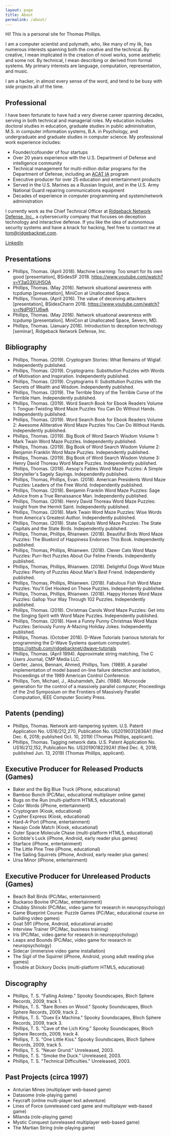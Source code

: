 ```yaml
---
layout: page
title: About
permalink: /about/
---
```


Hi! This is a personal site for Thomas Phillips.

I am a computer scientist and polymath, who, like many of my ilk, has numerous interests spanning both the creative and the technical.
By creative, I mean implicated in the creation of novel works, some aesthetic and some not.
By technical, I mean describing or derived from formal systems.
My primary interests are language, computation, representation, and music.

I am a hacker, in almost every sense of the word, and tend to be busy with side projects all of the time.

## Professional

I have been fortunate to have had a very diverse career spanning decades, serving in both technical and managerial roles.
My education includes doctoral studies in education, graduate studies in public administration, M.S. in computer information systems, B.A. in Psychology, and undergraduate and graduate studies in computer science.
My professional work experience includes:

- Founder/cofounder of four startups
- Over 20 years experience with the U.S. Department of Defense and intelligence community
- Technical management for multi-million dollar programs for the Department of Defense, including an <a href="https://aida.mitre.org/acat/">ACAT IA</a> program
- Executive producer for over 25 education and entertainment products
- Served in the U.S. Marines as a Russian linguist, and in the U.S. Army National Guard repairing communications equipment
- Decades of experience in computer programming and system/network administration

I currently work as the Chief Technical Officer at <a href="http://www.ridgebacknet.com">Ridgeback Network Defense, Inc.</a>, a cybersecurity company that focuses on deception technology and interactive defense. If you like the idea of autonomous security systems and have a knack for hacking, feel free to contact me at tom@ridgebacknet.com.

[LinkedIn](https://www.linkedin.com/in/thomas-phillips-5a25a74/)

## Presentations

- Phillips, Thomas. (April 2018). Machine Learning: Too smart for its own good [presentation], BSidesSF 2018. https://www.youtube.com/watch?v=Y3aG3XUH5OA
- Phillips, Thomas. (May 2016). Network situational awareness with tcpdump [presentation], MiniCon at Unallocated Space.
- Phillips, Thomas. (April 2016). The value of deceiving attackers [presentation], BSidesCharm 2016. https://www.youtube.com/watch?v=rNdPI9TU6wA
- Phillips, Thomas. (May 2016). Network situational awareness with tcpdump [presentation]. MiniCon at Unallocated Space, Severn, MD.
- Phillips, Thomas. (January 2016). Introduction to deception technology [seminar], Ridgeback Network Defense, Inc.

## Bibliography

- Phillips, Thomas. (2019). Cryptogram Stories: What Remains of Wiglaf. Independently published.
- Phillips, Thomas. (2019). Cryptograms: Substitution Puzzles with Words of Motivation and Inspiration. Independently published.
- Phillips, Thomas. (2019). Cryptograms II: Substitution Puzzles with the Secrets of Wealth and Wisdom. Independently published.
- Phillips, Thomas. (2019). The Terrible Story of the Terrible Curse of the Terrible Ham. Independently published.
- Phillips, Thomas. (2019). Word Search Book for Ebook Readers Volume 1: Tongue-Twisting Word Maze Puzzles You Can Do Without Hands. Independently published.
- Phillips, Thomas. (2019). Word Search Book for Ebook Readers Volume 2: Awesome Alliterative Word Maze Puzzles You Can Do Without Hands. Independently published.
- Phillips, Thomas. (2019). Big Book of Word Search Wisdom Volume 1: Mark Twain Word Maze Puzzles. Independently published.
- Phillips, Thomas. (2019). Big Book of Word Search Wisdom Volume 2: Benjamin Franklin Word Maze Puzzles. Independently published.
- Phillips, Thomas. (2019). Big Book of Word Search Wisdom Volume 3: Henry David Thoreau Word Maze Puzzles. Independently published.
- Phillips, Thomas. (2018). Aesop's Fables Word Maze Puzzles: A Simple Storyteller's Sagely Sayings. Independently published.
- Phillips, Thomas, Phillips, Evan. (2018). American Presidents Word Maze Puzzles: Leaders of the Free World. Independently published.
- Phillips, Thomas. (2018). Benjamin Franklin Word Maze Puzzles: Sage Advice from a True Renaissance Man. Independently published.
- Phillips, Thomas. (2018). Henry David Thoreau Word Maze Puzzles: Insight from the Hermit Saint. Independently published.
- Phillips, Thomas. (2018). Mark Twain Word Maze Puzzles: Wise Words from America's Greatest Author. Independently published.
- Phillips, Thomas. (2018). State Capitals Word Maze Puzzles: The State Capitals and the State Birds. Independently published.
- Phillips, Thomas, Phillips, Rhianwen. (2018). Beautiful Birds Word Maze Puzzles: The Bluebird of Happiness Endorses This Book. Independently published.
- Phillips, Thomas, Phillips, Rhianwen. (2018). Clever Cats Word Maze Puzzles: Purr-fect Puzzles About Our Feline Friends. Independently published.
- Phillips, Thomas, Phillips, Rhianwen. (2018). Delightful Dogs Word Maze Puzzles: Plenty of Puzzles About Man's Best Friend. Independently published.
- Phillips, Thomas, Phillips, Rhianwen. (2018). Fabulous Fish Word Maze Puzzles: You'll Get Hooked on These Puzzles. Independently published.
- Phillips, Thomas, Phillips, Rhianwen. (2018). Happy Horses Word Maze Puzzles: Gallop Your Way Through 102 Puzzles. Independently published.
- Phillips, Thomas. (2018). Christmas Carols Word Maze Puzzles: Get into the Singing Spirit with Word Maze Puzzles. Independently published.
- Phillips, Thomas. (2018). Have a Funny Punny Christmas Word Maze Puzzles: Seriously Funny A-Mazing Holiday Jokes. Independently published. 
- Phillips, Thomas. (October 2018). D-Wave Tutorials (various tutorials for programming the D-Wave Systems quantum computer). https://github.com/ridgebacknet/dwave-tutorials
- Phillips, Thomas. (April 1994). Approximate string matching, The C Users Journal, CMP Media LLC.
- Gertler, Janos, Bennani, Ahmed, Phillips, Tom. (1989). A parallel implementation of model based on-line failure detection and isolation, Proceedings of the 1989 American Control Conference.
- Phillips, Tom, Michael, J., Abuhamdeh, Zahi. (1988). Microcode generation for the control of a massively parallel computer, Proceedings of the 2nd Symposium on the Frontiers of Massively Parallel Computation, IEEE Computer Society Press.

## Patents (pending)

- Phillips, Thomas. Network anti-tampering system. U.S. Patent Application No. US16/212,270, Publication No. US20190312836A1 (filed Dec. 6, 2018; published Oct. 10, 2019) (Thomas Phillips, applicant).
- Phillips, Thomas. Tagging network data. U.S. Patent Application No. US16/212,152, Publication No. US20190182292A1 (filed Dec. 6, 2018; published Jun. 13, 2019) (Thomas Phillips, applicant).

## Executive Producer for Released Products (Games)

- Baker and the Big Blue Truck (iPhone, educational)
- Bamboo Bunch (PC/Mac, educational multiplayer online game)
- Bugs on the Run (multi-platform HTML5, educational)
- Color Words (iPhone, entertainment)
- Cryptogram (Kiosk, educational)
- Cypher Express (Kiosk, educational)
- Hard-A-Port (iPhone, entertainment)
- Navajo Code Match (Kiosk, educational)
- Outer Space Molecule Chase (multi-platform HTML5, educational)
- Scribble's Luck (iPhone, Android, early reader plus games)
- Starface (iPhone, entertainment)
- The Little Pine Tree (iPhone, educational)
- The Sailing Squirrels (iPhone, Android, early reader plus games)
- Ursa Minor (iPhone, entertainment)

## Executive Producer for Unreleased Products (Games)

- Beach Ball Birds (PC/Mac, entertainment)
- Buckaroo Bovine (PC/Mac, entertainment)
- Chubby Shinobi (PC/Mac, video game for research in neuropsychology)
- Game Blueprint Course: Puzzle Games (PC/Mac, educational course on building video games)
- Goat 591 (iPhone, Android, educational arcade)
- Interview Trainer (PC/Mac, business training)
- Iris (PC/Mac, video game for research in neuropsychology)
- Leaps and Bounds (PC/Mac, video game for research in neuropsychology)
- Sidecar (immersive video game installation)
- The Sigil of the Squirrel (iPhone, Android, young adult reading plus games)
- Trouble at Dickory Docks (multi-platform HTML5, educational)

## Discography

- Phillips, T. S. "Falling Asleep." Spooky Soundscapes, Bloch Sphere Records, 2009, track 1.
- Phillips, T. S. "Bare Bones on Wood." Spooky Soundscapes, Bloch Sphere Records, 2009, track 2.
- Phillips, T. S. "Duex Ex Machina." Spooky Soundscapes, Bloch Sphere Records, 2009, track 3.
- Phillips, T. S. "Cave of the Lich King." Spooky Soundscapes, Bloch Sphere Records, 2009, track 4.
- Phillips, T. S. "One Little Kiss." Spooky Soundscapes, Bloch Sphere Records, 2009, track 5.
- Phillips, T. S. "Neuer Grund." Unreleased, 2003.
- Phillips, T. S. "Smoke the Duck." Unreleased, 2003.
- Phillips, T. S. "Technical Difficulties." Unreleased, 2003.

## Past Projects (circa 1997)

- Anturian Mines (multiplayer web-based game)
- Datasome (role-playing game)
- Feycraft (online multi-player text adventure)
- Lines of Force (unreleased card game and multiplayer web-based game)
- Milanda (role-playing game)
- Mystic Conquest (unreleased multiplayer web-based game)
- The Martian String (role-playing game)
